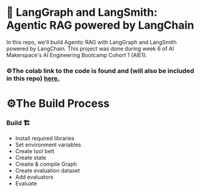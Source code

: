 # 🤖 LangGraph and LangSmith: Agentic RAG powered by LangChain

In this repo, we'll build Agentic RAG with LangGraph and LangSmith powered by LangChain. This project was done during week 6 of AI Makerspace's AI Engineering Bootcamp Cohort 1 (AIE1).

### ⚙️The colab link to the code is found and (will also be included in this repo) [here.](https://colab.research.google.com/drive/1zRKFC_vXnhnmELGehSU5jlMwOgdIElCr?usp=sharing)

# ⚙️The Build Process 

### Build 🏗️
* Install required libraries
* Set environment variables
* Create tool belt
* Create state
* Creatie & compile Graph
* Create evaluation dataset
* Add evaluators
* Evaluate
